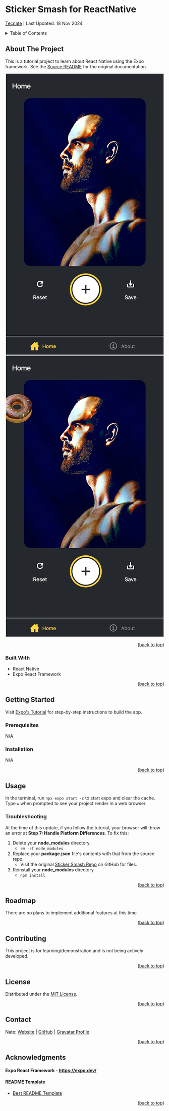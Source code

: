 <a id="readme-top"></a>

# Sticker Smash for ReactNative

<a href="https://tecnate.dev" target="_blank" rel="author">Tecnate</a> | Last Updated: 18 Nov 2024

<!-- TABLE OF CONTENTS -->
<details>
  <summary>Table of Contents</summary>
  <ol>
    <li>
      <a href="#about-the-project">About The Project</a>
      <ul>
        <li><a href="#built-with">Built With</a></li>
      </ul>
    </li>
    <li>
      <a href="#getting-started">Getting Started</a>
      <ul>
        <li><a href="#prerequisites">Prerequisites</a></li>
        <li><a href="#installation">Installation</a></li>
      </ul>
    </li>
    <li><a href="#usage">Usage</a></li>
    <li><a href="#roadmap">Roadmap</a></li>
    <li><a href="#contributing">Contributing</a></li>
    <li><a href="#license">License</a></li>
    <li><a href="#contact">Contact</a></li>
    <li><a href="#acknowledgments">Acknowledgments</a></li>
  </ol>
</details>

<!-- ABOUT THE PROJECT -->

## About The Project

This is a tutorial project to learn about React Native using the Expo framework. See the [Source README](src-README.md) for the original documentation.

<div align="center">

![screenshot1](screenshots/screenshot1.png "before")
![screenshot2](screenshots/screenshot2.png "after")

</div>

<p align="right">(<a href="#readme-top">back to top</a>)</p>

### Built With

-   React Native
-   Expo React Framework

<p align="right">(<a href="#readme-top">back to top</a>)</p>

<!-- GETTING STARTED -->

## Getting Started

Visit [Expo's Tutorial](https://docs.expo.dev/tutorial/introduction/) for step-by-step instructions to build the app.

### Prerequisites

N/A

### Installation

N/A

<p align="right">(<a href="#readme-top">back to top</a>)</p>

<!-- USAGE EXAMPLES -->

## Usage

In the terminal, run `npx expo start -c` to start expo and clear the cache. Type `w` when prompted to see your project render in a web browser.

### Troubleshooting

At the time of this update, if you follow the tutorial, your browser will throw an error at **Step 7: Handle Platform Differences**. To fix this:

1. Delete your **node_modules** directory.
    - `rm -rf node_modules`
2. Replace your **package.json** file's contents with that from the source repo.
    - Visit the original [Sticker Smash Repo](https://github.com/expo/examples/tree/master/stickersmash) on GitHub for files.
3. Reinstall your **node_modules** directory
    - `npm install`

<p align="right">(<a href="#readme-top">back to top</a>)</p>

<!-- ROADMAP -->

## Roadmap

There are no plans to implement additional features at this time.

<p align="right">(<a href="#readme-top">back to top</a>)</p>

<!-- CONTRIBUTING -->

## Contributing

This project is for learning/demonstration and is not being actively developed.

<p align="right">(<a href="#readme-top">back to top</a>)</p>

<!-- LICENSE -->

## License

Distributed under the [MIT License](https://choosealicense.com/licenses/mit/).

<p align="right">(<a href="#readme-top">back to top</a>)</p>

<!-- CONTACT -->

## Contact

Nate: [Website](https://tecnate.dev/) | [GitHub](https://github.com/nvsmith) | [Gravatar Profile](https://gravatar.com/nvsmith435)

<p align="right">(<a href="#readme-top">back to top</a>)</p>

<!-- ACKNOWLEDGMENTS -->

## Acknowledgments

#### Expo React Framework - https://expo.dev/

#### README Template

-   [Best README Template](https://github.com/othneildrew/Best-README-Template/tree/master)

<p align="right">(<a href="#readme-top">back to top</a>)</p>
